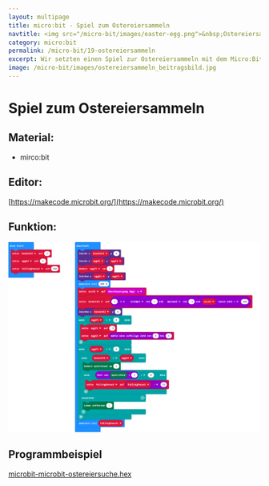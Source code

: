 ```yaml
---
layout: multipage
title: micro:bit - Spiel zum Ostereiersammeln
navtitle: <img src="/micro-bit/images/easter-egg.png">&nbsp;Ostereiersammeln&nbsp;<img src="/micro-bit/images/vcp-meet.png" title="Dieses Angebot kann auch über VCP-Meet genutzt werden.">
category: micro:bit
permalink: /micro-bit/19-ostereiersammeln
excerpt: Wir setzten einen Spiel zur Ostereiersammeln mit dem Micro:Bit um.
image: /micro-bit/images/ostereiersammeln_beitragsbild.jpg
---
```


# Spiel zum Ostereiersammeln



## Material:

+ mirco:bit

## Editor:

[https://makecode.microbit.org/](https://makecode.microbit.org/)

## Funktion:

![](images/micro-bit-Screenshot_ostereiersuche.png)

## Programmbeispiel

[microbit-microbit-ostereiersuche.hex](appendix/microbit-microbit-ostereiersuche.hex)
